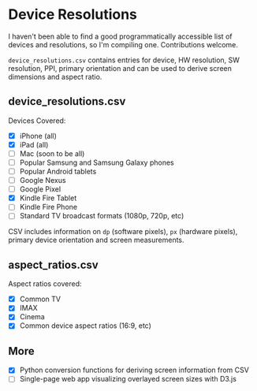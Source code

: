 # Device Resolutions

I haven't been able to find a good programmatically accessible list of devices and resolutions, so I'm compiling one. Contributions welcome.

`device_resolutions.csv` contains entries for device, HW resolution, SW resolution, PPI, primary orientation and can be used to derive screen dimensions and aspect ratio.

## device_resolutions.csv

Devices Covered:

- [x] iPhone (all)
- [x] iPad (all)
- [ ] Mac (soon to be all)
- [ ] Popular Samsung and Samsung Galaxy phones
- [ ] Popular Android tablets
- [ ] Google Nexus
- [ ] Google Pixel
- [x] Kindle Fire Tablet
- [ ] Kindle Fire Phone
- [ ] Standard TV broadcast formats (1080p, 720p, etc)

CSV includes information on `dp` (software pixels), `px` (hardware pixels), primary device orientation and screen measurements.

## aspect_ratios.csv

Aspect ratios covered:

- [x] Common TV
- [x] IMAX
- [x] Cinema
- [x] Common device aspect ratios (16:9, etc)

## More

- [x] Python conversion functions for deriving screen information from CSV
- [ ] Single-page web app visualizing overlayed screen sizes with D3.js
